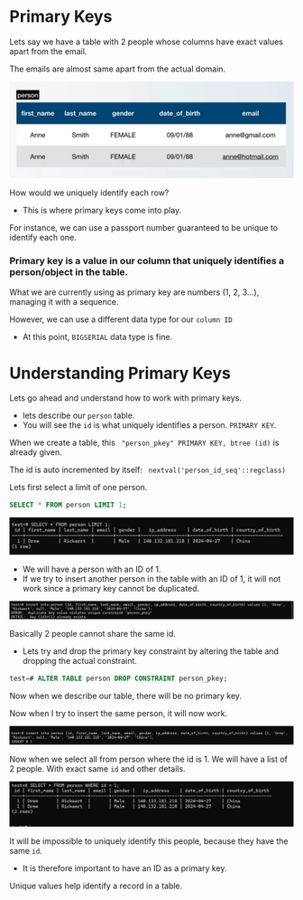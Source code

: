 # Primary Keys

Lets say we have a table with 2 people whose columns have exact values apart from the email.

The emails are almost same apart from the actual domain.

<img src="./img/key1.png" alt="table">

How would we uniquely identify each row?

- This is where primary keys come into play.

For instance, we can use a passport number guaranteed to be unique to identify each one.

### Primary key is a value in our column that uniquely identifies a person/object in the table.

What we are currently using as primary key are numbers (1, 2, 3...), managing it with a sequence.

However, we can use a different data type for our `column ID`

- At this point, `BIGSERIAL` data type is fine.

# Understanding Primary Keys

Lets go ahead and understand how to work with primary keys.

- lets describe our `person` table.
- You will see the `id` is what uniquely identifies a person.
  `PRIMARY KEY`.

When we create a table, this ` "person_pkey" PRIMARY KEY, btree (id)` is already given.

The id is auto incremented by itself: ` nextval('person_id_seq'::regclass)`

Lets first select a limit of one person.

```sql
SELECT * FROM person LIMIT 1;
```

<img src="./img/key2.png" alt="table">

- We will have a person with an ID of 1.
- If we try to insert another person in the table with an ID of 1, it will not work since a primary key cannot be duplicated.

<img src="./img/key3.png" alt="table">

Basically 2 people cannot share the same id.

- Lets try and drop the primary key constraint by altering the table and dropping the actual constraint.

```sql
test=# ALTER TABLE person DROP CONSTRAINT person_pkey;
```

Now when we describe our table, there will be no primary key.

Now when I try to insert the same person, it will now work. 

<img src="./img/key4.png" alt="table" />

Now when we select all from person where the id is 1.
We will have a list of 2 people. With exact same `id` and other details.

<img src="./img/key5.png" alt="table" />

It will be impossible to uniquely identify this people, because they have the same `id`. 

- It is therefore important to have an ID as a primary key.

Unique values help identify a record in a table.

